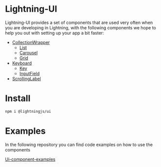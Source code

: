 # Lightning-UI

Lightning-UI provides a set of components that are used very often when you are developing in Lightning, with the following components we hope to help you out with setting up your app a bit faster: 

* [CollectionWrapper](docs/CollectionWrapper/index.md)
    * [List](docs/CollectionWrapper/List.md)
    * [Carousel](docs/CollectionWrapper/Carousel.md)
    * [Grid](docs/CollectionWrapper/Grid.md)
* [Keyboard](docs/Keyboard/index.md)
    * [Key](docs/Keyboard/Key.md)
    * [InputField](docs/Keyboard/InputField.md)
* [ScrollingLabel](docs/ScrollingLabel.md)

# Install

```bash
npm i @lightningjs/ui
```

# Examples
In the following repository you can find code examples on how to use the components

[Ui-component-examples](https://github.com/mlapps/ui-component-examples)